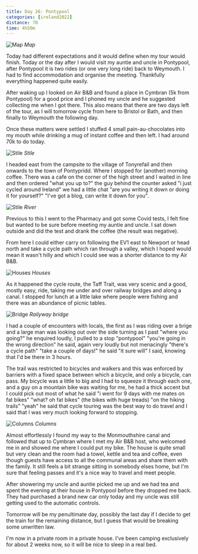 ```yaml
--- 
title: Day 26: Pontypool
categories: [ireland2022]
distance: 70
time: 4h50m
---
```


![Map](/images/ireland2022/20220901_map.jpg) 
*Map*

Today had different expectations and it would define when my tour would
finish. Today or the day after I would visit my auntie and uncle in Pontypool,
after Pontypool it is two rides (or one very long ride) back to Weymouth. I
had to find accommodation and organise the meeting. Thankfully everything
happened quite easily.

After waking up I looked on Air B&B and found a place in Cymbran (5k from
Pontypool) for a good price and I phoned my uncle and he suggested collecting
me when I got there. This also means that there are two days left of the tour,
as I will tomorrow cycle from here to Bristol or Bath, and then finally to
Weymouth the following day.

Once these matters were settled I stuffed 4 small pain-au-chocolates into my
mouth while drinking a mug of instant coffee and then left. I had around 70k
to do today.

![Stile](/images/ireland2022/20220901_1.jpg) 
*Stile*

I headed east from the campsite to the village of Tonyrefail and then onwards
to the town of Pontypridd. Where I stopped for (another) morning coffee. There
was a cafe on the corner of the high street and I waited in line and then
ordered "what you up to?" the guy behind the counter asked "i just cycled
around Ireland" we had a little chat "are you writing it down or doing it for
yourself?" "I've got a blog, can write it down for you".

![Stile](/images/ireland2022/20220901_2.jpg) 
*River*

Previous to this I went to the Pharmacy and got some Covid tests, I felt fine
but wanted to be sure before meeting my auntie and uncle. I sat down outside
and did the test and drank the coffee (the result was negative).

From here I could either carry on following the EV1 east to Newport or head
north and take a cycle path which ran through a valley, which I hoped would
mean it wasn't hilly and which I could see was a shorter distance to my Air
B&B.

![Houses](/images/ireland2022/20220901_3.jpg) 
*Houses*

As it happened the cycle route, the Taff Trait, was very scenic and a good,
mostly easy, ride, taking me under and over railway bridges and along a canal.
I stopped for lunch at a little lake where people were fishing and there was
an abundance of picnic tables.

![Bridge](/images/ireland2022/20220901_4.jpg) 
*Railyway bridge*

I had a couple of encounters with locals, the first as I was riding over a
brige and a large man was looking out over the side turning as I past "where
you going?" he enquired loudly, I pulled to a stop "pontypool" "you're going
in the wrong direction" he said, again very loudly but not menacingly "there's
a cycle path" "take a couple of days!" he said "it sure will" I said, knowing
that I'd be there in 3 hours.

The trail was restricted to bicycles and walkers and this was enforced by
barriers with a fixed space between which a bicycle, and only a bicycle, can
pass. My bicycle was a little to big and I had to squeeze it through each one,
and a guy on a mountain bike was waiting for me, he had a thick accent but I
could pick out most of what he said "i went for 9 days with me mates on fat
bikes" "what? oh fat bikes" (the bikes with huge treads) "on the hiking
trails" "yeah" he said that cycle touring was the best way to do travel and I
said that I was very much looking forward to stopping.

![Columns](/images/ireland2022/20220901_5.jpg) 
*Columns*

Almost effortlessly I found my way to the Monmouthshire canal and followed
that up to Cymbran where I met my Air B&B host, who welcomed me in and showed
me where I could put my bike. The house is quite small but very clean and the
room had a towel, kettle and tea and coffee, even though guests have access to
all the communal areas and share them with the family. It still feels a bit
strange sitting in somebody elses home, but I'm sure that feeling passes and
it's a nice way to travel and meet people.

After showering my uncle and auntie picked me up and we had tea and spent the
evening at their house in Pontypool before they dropped me back. They had
purchased a brand new car only today and my uncle was still getting used to
the automatic controls.

Tomorrow will be my penultimate day, possibly the last day if I decide to get
the train for the remaining distance, but I guess that would be breaking some
unwritten law.

I'm now in a private room in a private house. I've been camping exclusively
for about 2 weeks now, so it will be nice to sleep in a real bed.


